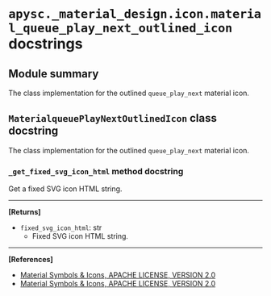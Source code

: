 # `apysc._material_design.icon.material_queue_play_next_outlined_icon` docstrings

## Module summary

The class implementation for the outlined `queue_play_next` material icon.

## `MaterialqueuePlayNextOutlinedIcon` class docstring

The class implementation for the outlined `queue_play_next` material icon.

### `_get_fixed_svg_icon_html` method docstring

Get a fixed SVG icon HTML string.<hr>

**[Returns]**

- `fixed_svg_icon_html`: str
  - Fixed SVG icon HTML string.

<hr>

**[References]**

- [Material Symbols & Icons, APACHE LICENSE, VERSION 2.0](https://fonts.google.com/icons?icon.size=24&icon.color=%23e8eaed)
- [Material Symbols & Icons, APACHE LICENSE, VERSION 2.0](https://www.apache.org/licenses/LICENSE-2.0.html)